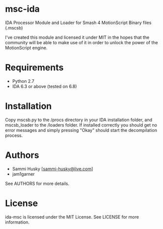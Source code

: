 # msc-ida
IDA Processor Module and Loader for Smash 4 MotionScript Binary files (.mscsb)

I've created this module and licensed it under MIT in the hopes that the community will be able to make use of it in order to unlock the power of the MotionScript engine.

# Requirements

* Python 2.7
* IDA 6.3 or above (tested on 6.8)

# Installation

Copy mscsb.py to the /procs directory in your IDA installation folder, and mscsb_loader to the /loaders folder. If installed correctly you should get no error messages and simply pressing "Okay" should start the decompilation process.

# Authors
 * Sammi Husky [sammi-husky@live.com]
 * jam1garner

See AUTHORS for more details.

# License
ida-msc is licensed under the MIT License. See LICENSE for more information.
